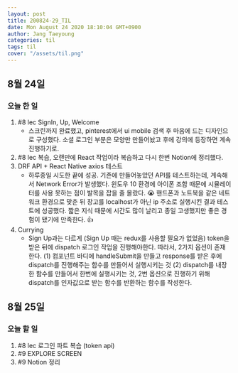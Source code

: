 ```yaml
---
layout: post
title: 200824-29_TIL
date: Mon August 24 2020 18:10:04 GMT+0900
author: Jang Taeyoung
categories: til
tags: til
cover: "/assets/til.png"
---
```


## 8월 24일

### 오늘 한 일

1. #8 lec SignIn, Up, Welcome
   - 스크린까지 완료했고, pinterest에서 ui mobile 검색 후 마음에 드는 디자인으로 구성했다. 소셜 로그인 부분은 모양만 만들어놨고 후에 강의에 등장하면 계속 진행하기로.
2. #8 lec 복습, 오랜만에 React 작업이라 복습하고 다시 한번 Notion에 정리했다.
3. DRF API + React Native axios 테스트
   - 하루종일 시도한 끝에 성공. 기존에 만들어놓았던 API를 테스트하는데, 계속해서 Network Error가 발생했다. 윈도우 10 환경에 아이폰 조합 때문에 시뮬레이터를 사용 못하는 점이 발목을 잡을 줄 몰랐다. 😭 핸드폰과 노트북을 같은 네트워크 환경으로 맞춘 뒤 장고를 localhost가 아닌 ip 주소로 실행시킨 결과 테스트에 성공했다. 짧은 지식 때문에 시간도 많이 날리고 종일 고생했지만 좋은 경험이 됐기에 만족한다. 👍
4. Currying
   - Sign Up과는 다르게 (Sign Up 때는 redux를 사용할 필요가 없었음) token을 받은 뒤에 dispatch 로그인 작업을 진행해야한다. 따라서, 2가지 옵션이 존재한다. (1) 컴포넌트 바디에 handleSubmit을 만들고 response를 받은 후에 dispatch를 진행해주는 함수를 만들어서 실행시키는 것 (2) dispatch를 내장한 함수를 만들어서 한번에 실행시키는 것, 2번 옵션으로 진행하기 위해 dispatch를 인자값으로 받는 함수를 반환하는 함수를 작성한다.

## 8월 25일

### 오늘 할 일

1. #8 lec 로그인 파트 복습 (token api)
2. #9 EXPLORE SCREEN
3. #9 Notion 정리
